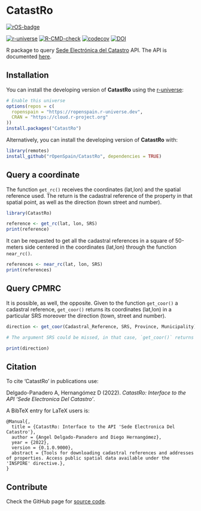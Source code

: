 
<!-- README.md is generated from README.Rmd. Please edit that file -->

# CatastRo

<!-- badges: start -->

[![rOS-badge](https://ropenspain.github.io/rostemplate/reference/figures/ropenspain-badge.svg)](https://ropenspain.es/)
<!-- [![CRAN-status](https://www.r-pkg.org/badges/version/CatastRo)](https://CRAN.R-project.org/package=CatastRo) -->
<!-- [![CRAN-results](https://cranchecks.info/badges/worst/CatastRo)](https://cran.r-project.org/web/checks/check_results_CatastRo.html) -->
<!-- [![Downloads](https://cranlogs.r-pkg.org/badges/CatastRo)](https://CRAN.R-project.org/package=CatastRo) -->
[![r-universe](https://ropenspain.r-universe.dev/badges/CatastRo)](https://ropenspain.r-universe.dev/)
[![R-CMD-check](https://github.com/rOpenSpain/CatastRo/workflows/R-CMD-check/badge.svg)](https://github.com/rOpenSpain/CatastRo/actions?query=workflow%3AR-CMD-check)
[![codecov](https://codecov.io/gh/rOpenSpain/CatastRo/branch/master/graph/badge.svg?token=6L01BKLL85)](https://app.codecov.io/gh/rOpenSpain/CatastRo)
[![DOI](https://img.shields.io/badge/DOI-10.5281/zenodo.6044091-blue)](https://doi.org/10.5281/zenodo.6044091)

<!-- badges: end -->

R package to query [Sede Electrónica del
Catastro](http://ovc.catastro.meh.es/ovcservweb/OVCSWLocalizacionRC/OVCCoordenadas.asmx)
API. The API is documented
[here](https://www.catastro.meh.es/ayuda/lang/castellano/servicios_web.htm).

## Installation

You can install the developing version of **CatastRo** using the
[r-universe](https://ropenspain.r-universe.dev/ui#builds):

``` r
# Enable this universe
options(repos = c(
  ropenspain = "https://ropenspain.r-universe.dev",
  CRAN = "https://cloud.r-project.org"
))
install.packages("CatastRo")
```

Alternatively, you can install the developing version of **CatastRo**
with:

``` r
library(remotes)
install_github("rOpenSpain/CatastRo", dependencies = TRUE)
```

## Query a coordinate

The function `get_rc()` receives the coordinates (lat,lon) and the
spatial reference used. The return is the cadastral reference of the
property in that spatial point, as well as the direction (town street
and number).

``` r
library(CatastRo)

reference <- get_rc(lat, lon, SRS)
print(reference)
```

It can be requested to get all the cadastral references in a square of
50-meters side centered in the coordinates (lat,lon) through the
function `near_rc()`.

``` r
references <- near_rc(lat, lon, SRS)
print(references)
```

## Query CPMRC

It is possible, as well, the opposite. Given to the function
`get_coor()` a cadastral reference, `get_coor()` returns its coordinates
(lat,lon) in a particular SRS moreover the direction (town, street and
number).

``` r
direction <- get_coor(Cadastral_Reference, SRS, Province, Municipality)

# The argument SRS could be missed, in that case, `get_coor()` returns the coordinates in the SRS used by Google Maps.

print(direction)
```

## Citation

To cite ‘CatastRo’ in publications use:

Delgado-Panadero A, Hernangómez D (2022). *CatastRo: Interface to the
API ‘Sede Electronica Del Catastro’*.

A BibTeX entry for LaTeX users is:

    @Manual{,
      title = {CatastRo: Interface to the API 'Sede Electronica Del Catastro'},
      author = {Angel Delgado-Panadero and Diego Hernangómez},
      year = {2022},
      version = {0.1.0.9000},
      abstract = {Tools for downloading cadastral references and addresses of properties. Access public spatial data available under the 'INSPIRE' directive.},
    }

## Contribute

Check the GitHub page for [source
code](https://github.com/ropenspain/CatastRo/).
